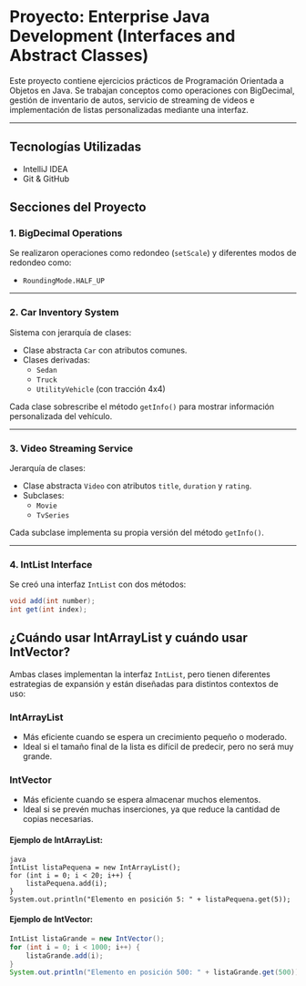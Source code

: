# Proyecto: Enterprise Java Development (Interfaces and Abstract Classes)

Este proyecto contiene ejercicios prácticos de Programación Orientada a Objetos en Java. Se trabajan conceptos como operaciones con BigDecimal, gestión de inventario de autos, servicio de streaming de videos e implementación de listas personalizadas mediante una interfaz.

---

## Tecnologías Utilizadas

- IntelliJ IDEA
- Git & GitHub

## Secciones del Proyecto

### 1. BigDecimal Operations

Se realizaron operaciones como redondeo (`setScale`) y diferentes modos de redondeo como:

- `RoundingMode.HALF_UP`

---

### 2. Car Inventory System

Sistema con jerarquía de clases:

- Clase abstracta `Car` con atributos comunes.
- Clases derivadas:
    - `Sedan`
    - `Truck`
    - `UtilityVehicle` (con tracción 4x4)

Cada clase sobrescribe el método `getInfo()` para mostrar información personalizada del vehículo.

---

### 3. Video Streaming Service

Jerarquía de clases:

- Clase abstracta `Video` con atributos `title`, `duration` y `rating`.
- Subclases:
    - `Movie`
    - `TvSeries`

Cada subclase implementa su propia versión del método `getInfo()`.

---

### 4. IntList Interface

Se creó una interfaz `IntList` con dos métodos:

```java
void add(int number);
int get(int index);
```

## ¿Cuándo usar IntArrayList y cuándo usar IntVector?

Ambas clases implementan la interfaz `IntList`, pero tienen diferentes estrategias de expansión y están diseñadas para distintos contextos de uso:


### IntArrayList
- Más eficiente cuando se espera un crecimiento pequeño o moderado.
- Ideal si el tamaño final de la lista es difícil de predecir, pero no será muy grande.

### IntVector
-  Más eficiente cuando se espera almacenar muchos elementos.
- Ideal si se prevén muchas inserciones, ya que reduce la cantidad de copias necesarias.


#### Ejemplo de IntArrayList:
```
java
IntList listaPequena = new IntArrayList();
for (int i = 0; i < 20; i++) {
    listaPequena.add(i);
}
System.out.println("Elemento en posición 5: " + listaPequena.get(5));
```

#### Ejemplo de IntVector:
```java
IntList listaGrande = new IntVector();
for (int i = 0; i < 1000; i++) {
    listaGrande.add(i);
}
System.out.println("Elemento en posición 500: " + listaGrande.get(500));
